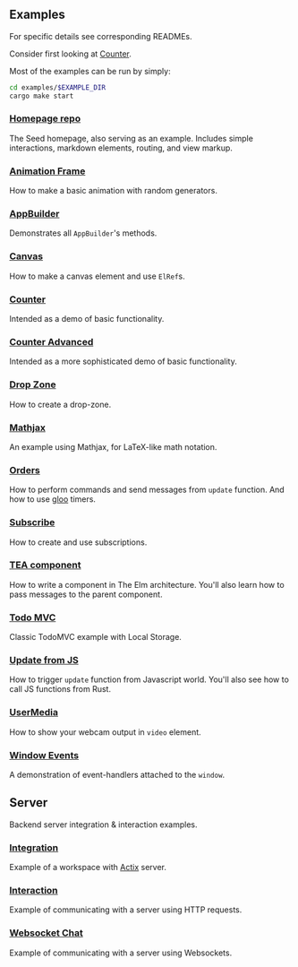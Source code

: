 ## Examples
For specific details see corresponding READMEs.

Consider first looking at [Counter](./counter).

Most of the examples can be run by simply:
```sh
cd examples/$EXAMPLE_DIR
cargo make start
```

### [Homepage repo](https://github.com/seed-rs/seed-rs.org)
The Seed homepage, also serving as an example. Includes simple
interactions, markdown elements, routing, and view markup.

### [Animation Frame](animation_frame)
How to make a basic animation with random generators.

### [AppBuilder](app_builder)
Demonstrates all `AppBuilder`'s methods.

### [Canvas](canvas)
How to make a canvas element and use `ElRef`s.

### [Counter](counter)
Intended as a demo of basic functionality.

### [Counter Advanced](counter_advanced)
Intended as a more sophisticated demo of basic functionality.

### [Drop Zone](drop_zone)
How to create a drop-zone.

### [Mathjax](mathjax)
An example using Mathjax, for LaTeX-like math notation.

### [Orders](orders)
How to perform commands and send messages from `update` function.
And how to use [gloo](https://github.com/rustwasm/gloo) timers.

### [Subscribe](subscribe)
How to create and use subscriptions.

### [TEA component](tea_component)
How to write a component in The Elm architecture.
You'll also learn how to pass messages to the parent component.

### [Todo MVC](todomvc)
Classic TodoMVC example with Local Storage.

### [Update from JS](update_from_js)
How to trigger `update` function from Javascript world.
You'll also see how to call JS functions from Rust.

### [UserMedia](user_media)
How to show your webcam output in `video` element.

### [Window Events](window_events)
A demonstration of event-handlers attached to the `window`.

## Server
Backend server integration & interaction examples.

### [Integration](server_integration)
Example of a workspace with [Actix](https://actix.rs/) server.

### [Interaction](server_interaction)
Example of communicating with a server using HTTP requests.

### [Websocket Chat](websocket)
Example of communicating with a server using Websockets.
